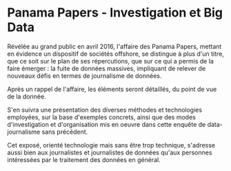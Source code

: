 # Panama Papers - Investigation et Big Data

Révélée au grand public en avril 2016, l'affaire des Panama Papers, mettant en évidence un dispositif de sociétés offshore, se distingue à plus d'un titre, que ce soit sur le plan de ses répercutions, que sur ce qui a permis de la faire émerger : la fuite de données massives, impliquant de relever de nouveaux défis en termes de journalisme de données.

Après un rappel de l'affaire, les éléments seront détaillés, du point de vue de la donnée.

S'en suivra une présentation des diverses méthodes et technologies employées, sur la base d'exemples concrets, ainsi que des modes d'investigation et d'organisation mis en oeuvre dans cette enquête de data-journalisme sans précédent.

Cet exposé, orienté technologie mais sans être trop technique, s'adresse aussi bien aux journalistes et journalistes de données qu'aux personnes intéressées par le traitement des données en général.
